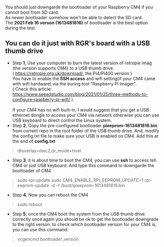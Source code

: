 
You should just downgarde the bootloader of your Raspberry CM4 if you cannot boot from SD card. \
As newer bootloader somehow won't be able to detect the SD card. \
The **2021 Feb 16 verson (1613481816)** of bootloader is the best option during the test.

## You can do it just with **RGR's board** with **a USB thumb drive**

 - Step **1**, Use your computer to burn the latest version of retropie imag (the version supports CM4) to a USB thumb drive. \
 ( https://retropie.org.uk/download/, the Pi4/Pi400 version ) \
 You have to enable the **SSH access** and wifi setting(if your CM4 came with wifi hardware) via the buring tool "Raspberry Pi Imager". \
 ( Check this article: https://www.seeedstudio.com/blog/2021/01/25/three-methods-to-configure-raspberry-pi-wifi/ ). \
 \
 If your CM4 has no wifi built-in, I would suggest that you get a USB ethernet dongle to access your CM4 via network otherwise you can use USB keyboard to direct control the Linux system.
  - Step **2**, Copy the pre-configured bootloader **pieeprom-1613481816.bin** from current repo in the root folder of the USB thumb drive. And, modify the config.txt file to make sure your USB is enabled on CM4. Add this at the end of **config.txt**
>dtoverlay=dwc2,dr_mode=host
  - Step **3**, it is about time to boot the CM4, you can use **ssh** to access teh CM4 or just USB keyboard. And type this command to downgarde the bootloader of CM4
>sudo rpi-update
>sudo CM4_ENABLE_RPI_EEPROM_UPDATE=1 rpi-eeprom-update -d -f /boot/pieeprom-1613481816.bin
- Step **4**, Now you can reboot the CM4
>sudo reboot
- Step **5**, once the CM4 boot the system from the USB thumb drive correctly once again you should be ok to get the bootloader downgrade to the right verson. 
to check which bootloader version for your CM4 is, you can use this command:
>vcgencmd bootloader_version


